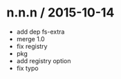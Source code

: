 
n.n.n / 2015-10-14
==================

  * add dep fs-extra
  * merge 1.0
  * fix registry
  * pkg
  * add registry option
  * fix typo
